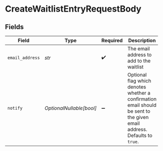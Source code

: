 # CreateWaitlistEntryRequestBody


## Fields

| Field                                                                                                                   | Type                                                                                                                    | Required                                                                                                                | Description                                                                                                             |
| ----------------------------------------------------------------------------------------------------------------------- | ----------------------------------------------------------------------------------------------------------------------- | ----------------------------------------------------------------------------------------------------------------------- | ----------------------------------------------------------------------------------------------------------------------- |
| `email_address`                                                                                                         | *str*                                                                                                                   | :heavy_check_mark:                                                                                                      | The email address to add to the waitlist                                                                                |
| `notify`                                                                                                                | *OptionalNullable[bool]*                                                                                                | :heavy_minus_sign:                                                                                                      | Optional flag which denotes whether a confirmation email should be sent to the given email address.<br/>Defaults to `true`. |